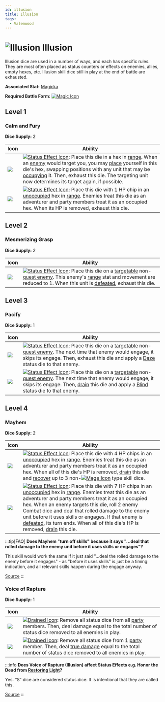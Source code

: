 ```yaml
---
id: illusion
title: Illusion
tags:
  - Valenwood
---
```


# <img src="/icons/skills/illusion/icon.png" alt="Illusion" className="icon-svg" /> Illusion

Illusion dice are used in a number of ways, and each has specific rules. They are most often placed as status counters or effects on enemies, allies, empty hexes, etc. Illusion skill dice still in play at the end of battle are exhausted.

**Associated Stat:** [Magicka](/docs/adventurer/stats/magicka)

**Required Battle Form:** [<img src="/icons/magic.svg" alt="Magic Icon" className="icon-svg" />](/docs/battles/battle-forms/magic)

## Level 1

### Calm and Fury

**Dice Supply:** 2

| Icon                                                                            | Ability                                                                                                                                                                                                                                                                                                                                                                                                                                                                                          |
| ------------------------------------------------------------------------------- | ------------------------------------------------------------------------------------------------------------------------------------------------------------------------------------------------------------------------------------------------------------------------------------------------------------------------------------------------------------------------------------------------------------------------------------------------------------------------------------------------ |
| <img src="/icons/skills/illusion/calm-and-fury-1.png" className="skill-icon" /> | [<img src="/icons/status-effect.svg" alt="Status Effect Icon" className="icon-svg" />](/docs/glossary/status-effect): Place this die in a hex in [range](/docs/glossary/range). When an [enemy](/docs/glossary/enemy) would target you, you may [place](/docs/glossary/move-or-place) yourself in this die's hex, swapping positions with any unit that may be [occupying](/docs/glossary/occupied) it. Then, exhaust this die. The targeting unit now determines its target again, if possible. |
| <img src="/icons/skills/illusion/calm-and-fury-2.png" className="skill-icon" /> | [<img src="/icons/status-effect.svg" alt="Status Effect Icon" className="icon-svg" />](/docs/glossary/status-effect): Place this die with 1 HP chip in an [unoccupied](/docs/glossary/occupied) hex in [range](/docs/glossary/range). Enemies treat this die as an adventurer and party members treat it as an occupied hex. When its HP is removed, exhaust this die.                                                                                                                           |

## Level 2

### Mesmerizing Grasp

**Dice Supply:** 2

| Icon                                                                              | Ability                                                                                                                                                                                                                                                                                                                                                                                 |
| --------------------------------------------------------------------------------- | --------------------------------------------------------------------------------------------------------------------------------------------------------------------------------------------------------------------------------------------------------------------------------------------------------------------------------------------------------------------------------------- |
| <img src="/icons/skills/illusion/mesmerizing-grasp.png" className="skill-icon" /> | [<img src="/icons/status-effect.svg" alt="Status Effect Icon" className="icon-svg" />](/docs/glossary/status-effect): Place this die on a [targetable](/docs/glossary/targetable) non-[quest enemy](/docs/glossary/quest-unit). This enemy's [range](/docs/glossary/range) stat and movement are reduced to 1. When this unit is [defeated](/docs/glossary/defeated), exhaust this die. |

## Level 3

### Pacify

**Dice Supply:** 1

| Icon                                                                     | Ability                                                                                                                                                                                                                                                                                                                                                                                                                      |
| ------------------------------------------------------------------------ | ---------------------------------------------------------------------------------------------------------------------------------------------------------------------------------------------------------------------------------------------------------------------------------------------------------------------------------------------------------------------------------------------------------------------------- |
| <img src="/icons/skills/illusion/pacify-1.png" className="skill-icon" /> | [<img src="/icons/status-effect.svg" alt="Status Effect Icon" className="icon-svg" />](/docs/glossary/status-effect): Place this die on a [targetable](/docs/glossary/targetable) non-[quest enemy](/docs/glossary/quest-unit). The next time that enemy would engage, it skips its engage. Then, exhaust this die and apply a [Daze](/docs/battles/status-effects/daze) status die to that enemy.                           |
| <img src="/icons/skills/illusion/pacify-2.png" className="skill-icon" /> | [<img src="/icons/status-effect.svg" alt="Status Effect Icon" className="icon-svg" />](/docs/glossary/status-effect): Place this die on a [targetable](/docs/glossary/targetable) non-[quest enemy](/docs/glossary/quest-unit). The next time that enemy would engage, it skips its engage. Then, [drain](/docs/glossary/drained) this die and apply a [Blind](/docs/battles/status-effects/blind) status die to that enemy. |

## Level 4

### Mayhem

**Dice Supply:** 2

| Icon                                                                     | Ability                                                                                                                                                                                                                                                                                                                                                                                                                                                                                                                                                                                                                     |
| ------------------------------------------------------------------------ | --------------------------------------------------------------------------------------------------------------------------------------------------------------------------------------------------------------------------------------------------------------------------------------------------------------------------------------------------------------------------------------------------------------------------------------------------------------------------------------------------------------------------------------------------------------------------------------------------------------------------- |
| <img src="/icons/skills/illusion/mayhem-1.png" className="skill-icon" /> | [<img src="/icons/status-effect.svg" alt="Status Effect Icon" className="icon-svg" />](/docs/glossary/status-effect): Place this die with 4 HP chips in an [unoccupied](/docs/glossary/occupied) hex in [range](/docs/glossary/range). Enemies treat this die as an adventurer and party members treat it as an occupied hex. When all of this die's HP is removed, [drain](/docs/glossary/drained) this die and [recover](/docs/glossary/recover) up to 3 non-[<img src="/icons/mage.svg" alt="Mage Icon" className="icon-svg" />](/docs/adventurer/skill-lines/mage) type skill dice.                                     |
| <img src="/icons/skills/illusion/mayhem-2.png" className="skill-icon" /> | [<img src="/icons/status-effect.svg" alt="Status Effect Icon" className="icon-svg" />](/docs/glossary/status-effect): Place this die with 7 HP chips in an [unoccupied](/docs/glossary/occupied) hex in [range](/docs/glossary/range). Enemies treat this die as an adventurer and party members treat it as an occupied hex. When an enemy targets this die, roll 2 enemy Combat dice and deal that rolled damage to the enemy unit before it uses skills or engages. If that enemy is [defeated](/docs/glossary/defeated), its turn ends. When all of this die's HP is removed, [drain](/docs/glossary/drained) this die. |

:::tip[FAQ]
**Does Mayhem "turn off skills" because it says "...deal that rolled damage to the enemy unit before it uses skills or engages"?**

This skill would work the same if it just said "...deal the rolled damage to the enemy before it engages" - as "before it uses skills" is just be a timing indication, and all relevant skills happen during the engage anyway.

<a href="https://support.chiptheorygames.com/support/solutions/articles/33000293227" target="_blank">Source</a>
:::

### Voice of Rapture

**Dice Supply:** 1

| Icon                                                                               | Ability                                                                                                                                                                                                                                                                                               |
| ---------------------------------------------------------------------------------- | ----------------------------------------------------------------------------------------------------------------------------------------------------------------------------------------------------------------------------------------------------------------------------------------------------- |
| <img src="/icons/skills/illusion/voice-of-rapture-1.png" className="skill-icon" /> | [<img src="/icons/drained.svg" alt="Drained Icon" className="icon-svg" />](/docs/glossary/drained): Remove all status dice from all [party](/docs/glossary/party.md) members. Then, deal damage equal to the total number of status dice removed to all enemies in play.                              |
| <img src="/icons/skills/illusion/voice-of-rapture-2.png" className="skill-icon" /> | [<img src="/icons/drained.svg" alt="Drained Icon" className="icon-svg" />](/docs/glossary/drained): Remove all status dice from 1 [party](/docs/glossary/party) member. Then, deal [true damage](/docs/glossary/true-damage) equal to the total number of status dice removed to all enemies in play. |

:::info
**Does Voice of Rapture (Illusion) affect Status Effects e.g. Honor the Dead from [Restoring Light](/docs/adventurer/skill-lines/mage/restoring-light)?**

Yes. “S” dice are considered status dice. It is intentional that they are called this.

<a href="https://discord.com/channels/273472391403798528/1361396124782694450/1387183417933955143" target="_blank">Source</a>
:::
